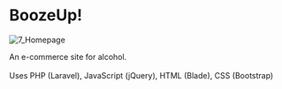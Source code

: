 # BoozeUp!

![7_Homepage](https://user-images.githubusercontent.com/16698267/223183989-b019e276-e7f2-497f-88a9-1abe8a5ff426.jpg)

An e-commerce site for alcohol.
<br/><br/>
Uses PHP (Laravel), JavaScript (jQuery), HTML (Blade), CSS (Bootstrap)

